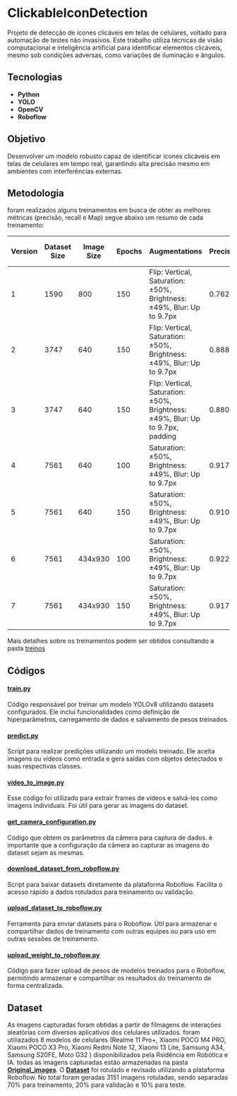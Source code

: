 # ClickableIconDetection  
Projeto de detecção de ícones clicáveis em telas de celulares, voltado para automação de testes não invasivos. Este trabalho utiliza técnicas de visão computacional e inteligência artificial para identificar elementos clicáveis, mesmo sob condições adversas, como variações de iluminação e ângulos.  

## Tecnologias  
- **Python**  
- **YOLO**  
- **OpenCV**
- **Roboflow**

## Objetivo  
Desenvolver um modelo robusto capaz de identificar ícones clicáveis em telas de celulares em tempo real, garantindo alta precisão mesmo em ambientes com interferências externas.  

## Metodologia
foram realizados alguns treinamentos em busca de obter as melhores métricas (precisão, recall e Map) segue abaixo um resumo de cada treinamento:

| **Version** | **Dataset Size** | **Image Size** | **Epochs** | **Augmentations** | **Precision** | **Recall** | **mAP-50** | **mAP-50-95** |
|-------------|-------------------|----------------|------------|--------------------|---------------|------------|-------------|----------------|
| 1           | 1590             | 800            | 150        | Flip: Vertical, Saturation: ±50%, Brightness: ±49%, Blur: Up to 9.7px | 0.762         | 0.871      | 0.839       | 0.517          |
| 2           | 3747             | 640            | 150        | Flip: Vertical, Saturation: ±50%, Brightness: ±49%, Blur: Up to 9.7px | 0.888         | 0.879      | 0.911       | 0.680          |
| 3           | 3747             | 640            | 150        | Flip: Vertical, Saturation: ±50%, Brightness: ±49%, Blur: Up to 9.7px, padding | 0.880         | 0.880      | 0.920       | 0.700          |
| 4           | 7561             | 640            | 100        | Saturation: ±50%, Brightness: ±49%, Blur: Up to 9.7px                  | 0.917         | 0.926      | 0.952       | 0.790          |
| 5           | 7561             | 640            | 150        | Saturation: ±50%, Brightness: ±49%, Blur: Up to 9.7px                  | 0.910         | 0.920      | 0.950       | 0.800          |
| 6           | 7561             | 434x930        | 100        | Saturation: ±50%, Brightness: ±49%, Blur: Up to 9.7px                  | 0.922         | 0.916      | 0.950       | 0.800          |
| 7           | 7561             | 434x930        | 150        | Saturation: ±50%, Brightness: ±49%, Blur: Up to 9.7px                  | 0.917         | 0.924      | 0.948       | 0.805          |

Mais detalhes sobre os treinamentos podem ser obtidos consultando a pasta [treinos](treinos)

## Códigos

#### [train.py](codigos/train.py)
Código responsável por treinar um modelo YOLOv8 utilizando datasets configurados. Ele inclui funcionalidades como definição de hiperparâmetros, carregamento de dados e salvamento de pesos treinados.

#### [predict.py](codigos/predict.py)
Script para realizar predições utilizando um modelo treinado. Ele aceita imagens ou vídeos como entrada e gera saídas com objetos detectados e suas respectivas classes.

#### [video_to_image.py](codigos/video_to_image.py)
Esse código foi utilizado para extrair frames de vídeos e salvá-los como imagens individuais. Foi útil para gerar as imagens do dataset.

#### [get_camera_configuration.py](get_camera_configuration/train.py)
Código que obtem os parâmetros da câmera para captura de dados. é importante que a configuração da câmera ao capturar as imagens do dataset sejam as mesmas. 

#### [download_dataset_from_roboflow.py](codigos/download_dataset_from_roboflow.py)
Script para baixar datasets diretamente da plataforma Roboflow. Facilita o acesso rápido a dados rotulados para treinamento ou validação.

#### [upload_dataset_to_roboflow.py](codigos/upload_dataset_to_roboflow.py)
Ferramenta para enviar datasets para o Roboflow. Útil para armazenar e compartilhar dados de treinamento com outras equipes ou para uso em outras sessões de treinamento.

#### [upload_weight_to_roboflow.py](codigos/upload_weight_to_roboflow.py)
Código para fazer upload de pesos de modelos treinados para o Roboflow, permitindo armazenar e compartilhar os resultados do treinamento de forma centralizada.

## Dataset
As imagens capturadas foram obtidas a partir de filmagens de interações aleatórias com diversos aplicativos dos celulares utilizados. foram utiliazados 8 modelos de celulares (Realme 11 Pro+, Xiaomi POCO M4 PRO, Xiaomi POCO X3 Pro, Xiaomi Redmi Note 12, Xiaomi 13 Lite, Samsung A34, Samsung S20FE, Moto G32 ) disponibilizados pela Rsidência em Robótica e IA.
todas as imagens capturadas estão armazenadas na pasta [**Original_images**](https://drive.google.com/drive/folders/1-AYjCTlnAyspbGdZxViw-F-SIS0umxJ2?usp=sharing).
O **[Dataset](https://drive.google.com/drive/folders/1-AYjCTlnAyspbGdZxViw-F-SIS0umxJ2?usp=sharing)** foi rotulado e revisado utilizando a plataforma Roboflow. No total foram geradas 3151 imagens rotuladas, sendo separadas 70% para treinamento, 20% para validação e 10% para teste. 
 
